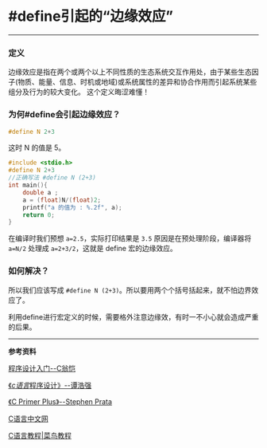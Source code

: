 # #define引起的“边缘效应”






------

### 定义
边缘效应是指在两个或两个以上不同性质的生态系统交互作用处，由于某些生态因子(物质、能量、信息、时机或地域)或系统属性的差异和协合作用而引起系统某些组分及行为的较大变化。
这个定义晦涩难懂！

### 为何#define会引起边缘效应？

```c
#define N 2+3
```
这时 N 的值是 5。

```c
#include <stdio.h>
#define N 2+3
//正确写法 #define N (2+3)
int main(){   
    double a ;
    a = (float)N/(float)2;
    printf("a 的值为 : %.2f", a);     
    return 0;
}
```
在编译时我们预想 `a=2.5`，实际打印结果是 `3.5` 原因是在预处理阶段，编译器将 `a=N/2` 处理成 `a=2+3/2`，这就是 define 宏的边缘效应。
### 如何解决？
所以我们应该写成 `#define N (2+3)`。所以要用两个个括号括起来，就不怕边界效应了。

利用define进行宏定义的时候，需要格外注意边缘效，有时一不小心就会造成严重的后果。

------

**参考资料** 



[程序设计入门--C翁恺](http://www.icourse163.org/learn/ZJU-199001?tid=1450247457#/learn/announce)

[《*c语言*程序设计》--谭浩强](https://baike.baidu.com/item/c%E8%AF%AD%E8%A8%80%E7%A8%8B%E5%BA%8F%E8%AE%BE%E8%AE%A1/19471979?fr=aladdin)

[《C Primer Plus》--Stephen Prata](https://baike.baidu.com/item/c%20primer%20plus/4851344?fr=aladdin)

[C语言中文网](http://c.biancheng.net/)

[C语言教程|菜鸟教程](https://www.runoob.com/cprogramming/c-tutorial.html)


